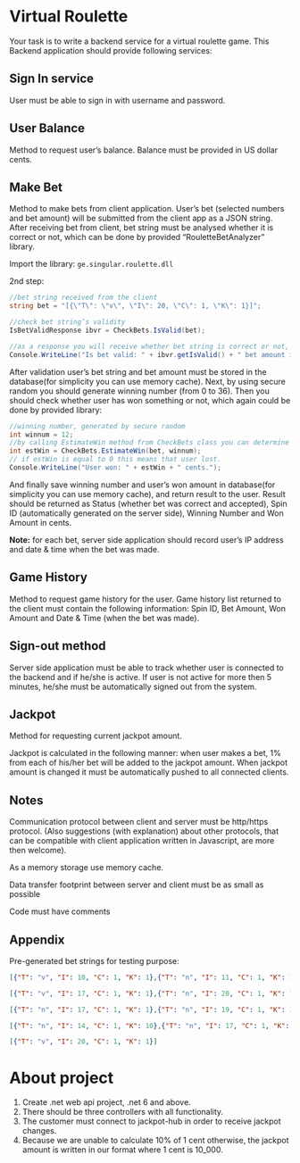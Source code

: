 # Virtual Roulette

Your task is to write a backend service for a virtual roulette game. This Backend application should provide following services: 

## Sign In service
User must be able to sign in with username and password.

## User Balance
Method to request user’s balance. Balance must be provided in US dollar cents. 

## Make Bet
Method to make bets from client application. User’s bet (selected numbers and bet amount) will be submitted from the client app as a JSON string. After receiving bet from client, bet string must be analysed whether it is correct or not, which can be done by provided “RouletteBetAnalyzer” library.

Import the library: `ge.singular.roulette.dll`

2nd step:

```csharp
//bet string received from the client 
string bet = "[{\"T\": \"v\", \"I\": 20, \"C\": 1, \"K\": 1}]"; 

//check bet string’s validity 
IsBetValidResponse ibvr = CheckBets.IsValid(bet); 

//as a response you will receive whether bet string is correct or not, and bet amount made by user (in cents). 
Console.WriteLine("Is bet valid: " + ibvr.getIsValid() + " bet amount in cents is: " + ibvr.getBetAmount()); 
```

After validation user’s bet string and bet amount must be stored in the database(for simplicity you can use memory cache). Next, by using secure random you should generate winning number (from 0 to 36). Then you should check whether user has won something or not, which again could be done by provided library: 

```csharp
//winning number, generated by secure random
int winnum = 12; 
//by calling EstimateWin method from CheckBets class you can determine if user won something.
int estWin = CheckBets.EstimateWin(bet, winnum);
// if estWin is equal to 0 this means that user lost. 
Console.WriteLine("User won: " + estWin + " cents."); 
```

And finally save winning number and user’s won amount in database(for simplicity you can use memory cache), and return result to the user. Result should be returned as Status (whether bet was correct and accepted), Spin ID (automatically generated on the server side), Winning Number and Won Amount in cents. 

**Note:** for each bet, server side application should record user’s IP address and date & time when the bet was made. 

## Game History
Method to request game history for the user. Game history list returned to the client must contain the following information: Spin ID, Bet Amount, Won Amount and Date & Time (when the bet was made). 

## Sign-out method
Server side application must be able to track whether user is connected to the backend and if he/she is active. If user is not active for more then 5 minutes, he/she must be automatically signed out from the system. 

## Jackpot
Method for requesting current jackpot amount.  

Jackpot is calculated in the following manner: when user makes a bet, 1% from each of his/her bet will be added to the jackpot amount. When jackpot amount is changed it must be automatically pushed to all connected clients. 

## Notes
Communication protocol between client and server must be http/https protocol. (Also suggestions (with explanation) about other protocols, that can be compatible with client application written in Javascript, are more then welcome). 

As a memory storage use memory cache.

Data transfer footprint between server and client must be as small as possible 

Code must have comments  

## Appendix
Pre-generated bet strings for testing purpose: 

```json
[{"T": "v", "I": 10, "C": 1, "K": 1},{"T": "n", "I": 11, "C": 1, "K": 1},{"T": "n", "I": 8, "C": 1, "K": 1},{"T": "n", "I": 5, "C": 6, "K": 1},{"T": "n", "I": 19, "C": 1, "K": 1},{"T": "n", "I": 16, "C": 1, "K": 1},{"T": "n", "I": 14, "C": 1, "K": 1},{"T": "s", "I": 18, "C": 1, "K": 1}]
```

```json
[{"T": "v", "I": 17, "C": 1, "K": 1},{"T": "n", "I": 20, "C": 1, "K": 1},{"T": "n", "I": 23, "C": 1, "K": 1},{"T": "n", "I": 26, "C": 1, "K": 1}]
```

```json
[{"T": "n", "I": 17, "C": 1, "K": 1},{"T": "n", "I": 19, "C": 1, "K": 1},{"T": "n", "I": 22, "C": 1, "K": 1}]
```

```json
[{"T": "n", "I": 14, "C": 1, "K": 10},{"T": "n", "I": 17, "C": 1, "K": 10}]
```

```json
[{"T": "v", "I": 20, "C": 1, "K": 1}]
```

# About project
1) Create .net web api project, .net 6 and above.
3) There should be three controllers with all functionality.
4) The customer must connect to jackpot-hub in order to receive jackpot changes.
5) Because we are unable to calculate 10% of 1 cent otherwise, the jackpot amount is written in our format where 1 cent is 10_000.
